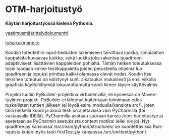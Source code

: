 # OTM-harjoitustyö

**Käytän harjoitustyössä kielenä Pythonia.**

[vaatimusmäärittelydokumentti](https://github.com/LeeviT/otm-harjoitustyo/blob/master/dokumentaatio/vaatimusMaarittely.md)

[työaikakirjanpito](https://github.com/LeeviT/otm-harjoitustyo/blob/master/dokumentaatio/tyoaikakirjanpito.md)

Koodiin toteutettiin input-tiedoston lukemiseen tarvittava luokka, simulaation kappaleita kuvaavaa luokka, sekä luokka
joka rakentaa quadtreen adaptiivisesti lisättävien kappaleiden pohjalta. Tämän hetken toteutuksessa tosin luodaan kolme
testikappaletta joiden perusteella ohjelma luo quadtreen ja lopuksi printtaa kaikki olemassa olevat nodet. Koodin itse
tekninen toteutus on edistynyt suht. aikataulun mukaisesti ja ensi viikolla graafista käyttöliittymää lukuunottamatta
koodi lienee täysin käyttövalmis.

Projekti luotiin PyBuilder-projektina virtualenvillä, eli kyseessä on Maven-tyylinen projekti. PyBuilder ei lähtenyt
kuitenkaan toimimaan edes tuskallisten tuntien jälkeen (ei löydä esim. moduulia/kansiota src/), joten tällä hetkellä
koodi ja ainoa testi on ajettavissa vain PyCharmilla (tai vastaavalla IDEllä). PyCharmilla avataan suoraan kansio
/otm-harjoitustyo ja asetetaan se PyCharmin asetuksista content rootiksi (ellei ole jo). Nyt quadtree.py kansiossa
/src/main/python/structures/ on suoritettavissa Run-napista kuten myös testi firstTest.py kansiossa
/src/unittest/python/.